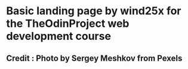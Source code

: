 # Basic landing page by wind25x for the TheOdinProject web development course

## Credit : Photo by Sergey Meshkov from Pexels
